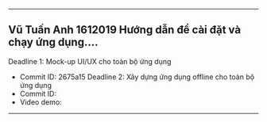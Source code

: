 ------------------------------------------------
Vũ Tuấn Anh 
1612019
Hướng dẫn để cài đặt và chạy ứng dụng....
---------------
Deadline 1: Mock-up UI/UX cho toàn bộ ứng dụng
  - Commit ID: 2675a15
Deadline 2: Xây dựng ứng dụng offline cho toàn bộ ứng dụng
  - Commit ID: 
  - Video demo: 
------------------------------------------------
